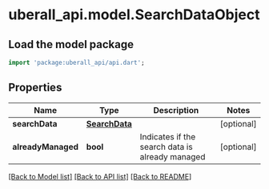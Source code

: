 # uberall_api.model.SearchDataObject

## Load the model package
```dart
import 'package:uberall_api/api.dart';
```

## Properties
Name | Type | Description | Notes
------------ | ------------- | ------------- | -------------
**searchData** | [**SearchData**](SearchData.md) |  | [optional] 
**alreadyManaged** | **bool** | Indicates if the search data is already managed | [optional] 

[[Back to Model list]](../README.md#documentation-for-models) [[Back to API list]](../README.md#documentation-for-api-endpoints) [[Back to README]](../README.md)


